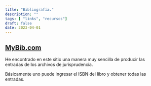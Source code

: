 ```yaml
---
title: "Bibliografía."
description: ""
tags: [ "links", "recursos"]
draft: false
date: 2023-04-01
---
```


 ## [MyBib.com](https://MyBib.com)

He encontrado en este sitio una manera muy sencilla de producir las entradas de los archivos de jurisprudencia.

Básicamente uno puede ingresar el ISBN del libro y obtener todas las entradas.

